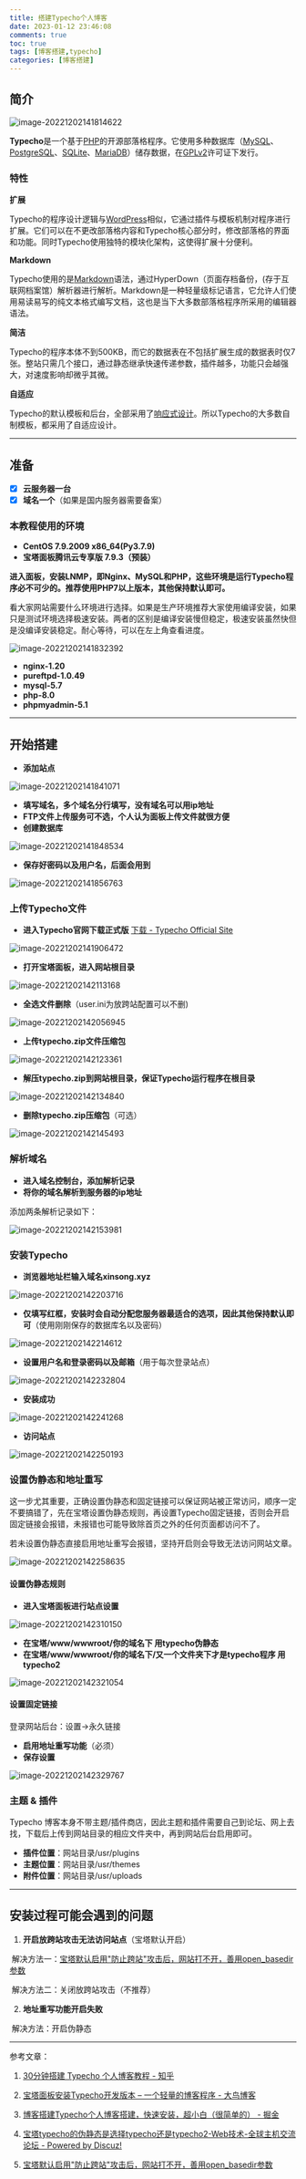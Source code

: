 ```yaml
---
title: 搭建Typecho个人博客
date: 2023-01-12 23:46:08
comments: true
toc: true
tags: [博客搭建,typecho]
categories: [博客搭建]
---
```


## 简介

![image-20221202141814622](https://cdn.jsdelivr.net/gh/sxfinn/CDN/img/202212021418853.png)

**Typecho**是一个基于[PHP](https://zh.m.wikipedia.org/wiki/PHP)的开源部落格程序。它使用多种数据库（[MySQL](https://zh.m.wikipedia.org/wiki/MySQL)、[PostgreSQL](https://zh.m.wikipedia.org/wiki/PostgreSQL)、[SQLite](https://zh.m.wikipedia.org/wiki/SQLite)、[MariaDB](https://zh.m.wikipedia.org/wiki/MariaDB)）储存数据，在[GPLv2](https://zh.m.wikipedia.org/wiki/GNU通用公共许可协议)许可证下发行。

<!-- more -->

### 特性

**扩展**

Typecho的程序设计逻辑与[WordPress](https://zh.m.wikipedia.org/wiki/WordPress)相似，它通过插件与模板机制对程序进行扩展。它们可以在不更改部落格内容和Typecho核心部分时，修改部落格的界面和功能。同时Typecho使用独特的模块化架构，这使得扩展十分便利。

**Markdown**

Typecho使用的是[Markdown](https://zh.m.wikipedia.org/wiki/Markdown)语法，通过HyperDown（页面存档备份，(存于互联网档案馆）解析器进行解析。Markdown是一种轻量级标记语言，它允许人们使用易读易写的纯文本格式编写文档，这也是当下大多数部落格程序所采用的编辑器语法。

**简洁**

Typecho的程序本体不到500KB，而它的数据表在不包括扩展生成的数据表时仅7张。整站只需几个接口，通过静态继承快速传递参数，插件越多，功能只会越强大，对速度影响却微乎其微。

**自适应**

Typecho的默认模板和后台，全部采用了[响应式设计](https://zh.m.wikipedia.org/wiki/响应式网页设计)。所以Typecho的大多数自制模板，都采用了自适应设计。

---



## 准备

- [x] **云服务器一台**
- [x] **域名一个**（如果是国内服务器需要备案）

### 本教程使用的环境

* **CentOS 7.9.2009 x86_64(Py3.7.9)**
* **宝塔面板腾讯云专享版 7.9.3（预装）**



**进入面板，安装LNMP，即Nginx、MySQL和PHP，这些环境是运行Typecho程序必不可少的。推荐使用PHP7以上版本，其他保持默认即可。**

看大家网站需要什么环境进行选择。如果是生产环境推荐大家使用编译安装，如果只是测试环境选择极速安装。两者的区别是编译安装慢但稳定，极速安装虽然快但是没编译安装稳定。耐心等待，可以在左上角查看进度。

![image-20221202141832392](https://cdn.jsdelivr.net/gh/sxfinn/CDN/img/202212021418460.png)

* **nginx-1.20**
* **pureftpd-1.0.49**
* **mysql-5.7**
* **php-8.0**
* **phpmyadmin-5.1**

---



## 开始搭建

* **添加站点**

![image-20221202141841071](https://cdn.jsdelivr.net/gh/sxfinn/CDN/img/202212021418226.png)

* **填写域名，多个域名分行填写，没有域名可以用ip地址**
* **FTP文件上传服务可不选，个人认为面板上传文件就很方便**
* **创建数据库**

![image-20221202141848534](https://cdn.jsdelivr.net/gh/sxfinn/CDN/img/202212021418638.png)

* **保存好密码以及用户名，后面会用到**

![image-20221202141856763](https://cdn.jsdelivr.net/gh/sxfinn/CDN/img/202212021418814.png)



### 上传Typecho文件

* **进入Typecho官网下载正式版**  [下载 - Typecho Official Site](https://typecho.org/download)

![image-20221202141906472](https://cdn.jsdelivr.net/gh/sxfinn/CDN/img/202212021419608.png)

* **打开宝塔面板，进入网站根目录**

![image-20221202142113168](https://cdn.jsdelivr.net/gh/sxfinn/CDN/img/202212021421264.png)

* **全选文件删除**（user.ini为放跨站配置可以不删)

![image-20221202142056945](https://cdn.jsdelivr.net/gh/sxfinn/CDN/img/202212021420128.png)

* **上传typecho.zip文件压缩包**

![image-20221202142123361](https://cdn.jsdelivr.net/gh/sxfinn/CDN/img/202212021421577.png)

* **解压typecho.zip到网站根目录，保证Typecho运行程序在根目录**

![image-20221202142134840](https://cdn.jsdelivr.net/gh/sxfinn/CDN/img/202212021421963.png)

* **删除typecho.zip压缩包**（可选）

![image-20221202142145493](https://cdn.jsdelivr.net/gh/sxfinn/CDN/img/202212021421660.png)



### 解析域名

* **进入域名控制台，添加解析记录**
* **将你的域名解析到服务器的ip地址**

添加两条解析记录如下：

![image-20221202142153981](https://cdn.jsdelivr.net/gh/sxfinn/CDN/img/202212021421035.png)



### 安装Typecho

* **浏览器地址栏输入域名xinsong.xyz**

![image-20221202142203716](https://cdn.jsdelivr.net/gh/sxfinn/CDN/img/202212021422843.png)

* **仅填写红框，安装时会自动分配您服务器最适合的选项，因此其他保持默认即可**（使用刚刚保存的数据库名以及密码）

![image-20221202142214612](https://cdn.jsdelivr.net/gh/sxfinn/CDN/img/202212021422774.png)

* **设置用户名和登录密码以及邮箱**（用于每次登录站点）

![image-20221202142232804](https://cdn.jsdelivr.net/gh/sxfinn/CDN/img/202212021422919.png)

* **安装成功**

![image-20221202142241268](https://cdn.jsdelivr.net/gh/sxfinn/CDN/img/202212021422496.png)

* **访问站点**



![image-20221202142250193](https://cdn.jsdelivr.net/gh/sxfinn/CDN/img/202212021422443.png)



### 设置伪静态和地址重写

这一步尤其重要，正确设置伪静态和固定链接可以保证网站被正常访问，顺序一定不要搞错了，先在宝塔设置伪静态规则，再设置Typecho固定链接，否则会开启固定链接会报错，未报错也可能导致除首页之外的任何页面都访问不了。

若未设置伪静态直接启用地址重写会报错，坚持开启则会导致无法访问网站文章。

![image-20221202142258635](https://cdn.jsdelivr.net/gh/sxfinn/CDN/img/202212021422712.png)

#### 设置伪静态规则

* **进入宝塔面板进行站点设置**

![image-20221202142310150](https://cdn.jsdelivr.net/gh/sxfinn/CDN/img/202212021423384.png)

* **在宝塔/www/wwwroot/你的域名下 用typecho伪静态**
* **在宝塔/www/wwwroot/你的域名下/又一个文件夹下才是typecho程序 用typecho2**

![image-20221202142321054](https://cdn.jsdelivr.net/gh/sxfinn/CDN/img/202212021423164.png)

#### 设置固定链接

登录网站后台：设置→永久链接

* **启用地址重写功能**（必须）
* **保存设置**

![image-20221202142329767](https://cdn.jsdelivr.net/gh/sxfinn/CDN/img/202212021423917.png)



### 主题 & 插件

Typecho 博客本身不带主题/插件商店，因此主题和插件需要自己到论坛、网上去找，下载后上传到网站目录的相应文件夹中，再到网站后台启用即可。

- **插件位置**：网站目录/usr/plugins
- **主题位置**：网站目录/usr/themes
- **附件位置**：网站目录/usr/uploads

---



## 安装过程可能会遇到的问题

1. **开启放跨站攻击无法访问站点**（宝塔默认开启）

​		解决方法一：[宝塔默认启用"防止跨站"攻击后，网站打不开，善用open_basedir参数](http://sebcxy.com/article/95)

​		解决方法二：关闭放跨站攻击（不推荐）

2. **地址重写功能开启失败**

​		解决方法：开启伪静态

---

参考文章：

1. [30分钟搭建 Typecho 个人博客教程 - 知乎](https://zhuanlan.zhihu.com/p/34211709)

2. [宝塔面板安装Typecho开发版本 – 一个轻量的博客程序 - 大鸟博客](https://www.daniao.org/11348.html)

3. [博客搭建Typecho个人博客搭建，快速安装，超小白（很简单的） - 掘金](https://juejin.cn/post/6847902219690328071#heading-3)

4. [宝塔typecho的伪静态是选择typecho还是typecho2-Web技术-全球主机交流论坛 - Powered by Discuz!](https://91ai.net/thread-844024-3-1.html)

5. [宝塔默认启用"防止跨站"攻击后，网站打不开，善用open_basedir参数](http://sebcxy.com/article/95)





